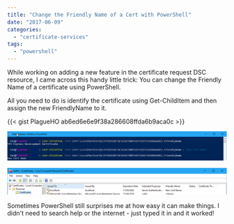 ```yaml
---
title: "Change the Friendly Name of a Cert with PowerShell"
date: "2017-06-09"
categories:
  - "certificate-services"
tags:
  - "powershell"
---
```


While working on adding a new feature in the certificate request DSC resource, I came across this handy little trick: You can change the Friendly Name of a certificate using PowerShell.

All you need to do is identify the certificate using Get-ChildItem and then assign the new FriendlyName to it.

{{< gist PlagueHO ab6ed6e6e9f38a286608ffda6b9aca0c >}}

![ss_cert_changefriendlyname](/images/ss_cert_changefriendlyname.png)

![ss_cert_changefriendlynamecertlm](/images/ss_cert_changefriendlynamecertlm.png)

Sometimes PowerShell still surprises me at how easy it can make things. I didn't need to search help or the internet - just typed it in and it worked!

